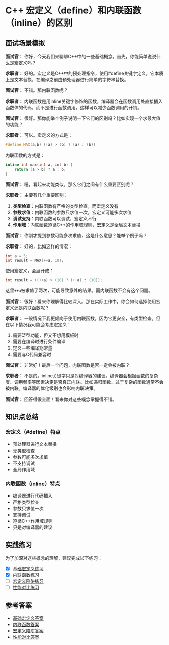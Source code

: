 # C++ 宏定义（define）和内联函数（inline）的区别

## 面试场景模拟

**面试官：** 你好，今天我们来聊聊C++中的一些基础概念。首先，你能简单说说什么是宏定义吗？

**求职者：** 好的。宏定义是C++中的预处理指令，使用#define关键字定义。它本质上是文本替换，在编译之前由预处理器进行简单的字符串替换。

**面试官：** 不错。那内联函数呢？

**求职者：** 内联函数是用inline关键字修饰的函数，编译器会在函数调用处直接插入函数体的代码，而不是进行函数调用。这样可以减少函数调用的开销。

**面试官：** 很好。那你能举个例子说明一下它们的区别吗？比如实现一个求最大值的功能？

**求职者：** 可以。宏定义的方式是：

```cpp
#define MAX(a,b) ((a) > (b) ? (a) : (b))
```

内联函数的方式是：

```cpp
inline int max(int a, int b) {
    return (a > b) ? a : b;
}
```

**面试官：** 嗯，看起来功能类似。那么它们之间有什么重要区别呢？

**求职者：** 主要有几个重要区别：

1. **类型检查**：内联函数有严格的类型检查，而宏定义没有
2. **参数求值**：内联函数的参数只求值一次，宏定义可能多次求值
3. **调试支持**：内联函数可以调试，宏定义不行
4. **作用域**：内联函数遵循C++的作用域规则，宏定义是全局文本替换

**面试官：** 你刚才提到参数可能多次求值，这是什么意思？能举个例子吗？

**求职者：** 好的，比如这样的情况：

```cpp
int a = 5;
int result = MAX(++a, 10);
```

使用宏定义，会展开成：

```cpp
int result = ((++a) > (10) ? (++a) : (10));
```

这里`++a`被求值了两次，可能导致意外的结果。而内联函数不会有这个问题。

**面试官：** 很好！看来你理解得比较深入。那在实际工作中，你会如何选择使用宏定义还是内联函数呢？

**求职者：** 一般情况下我更倾向于使用内联函数，因为它更安全，有类型检查。但在以下情况我可能会考虑宏定义：

1. 需要泛型功能，但又不想用模板时
2. 需要在编译时进行条件编译
3. 定义一些编译期常量
4. 需要与C代码兼容时

**面试官：** 非常好！最后一个问题，内联函数是否一定会被内联？

**求职者：** 不是的。inline关键字只是对编译器的建议，编译器会根据函数的复杂度、调用频率等因素决定是否真正内联。比如递归函数、过于复杂的函数通常不会被内联。编译器的优化级别也会影响内联决策。

**面试官：** 回答得很全面！看来你对这些概念掌握得不错。

## 知识点总结

### 宏定义（#define）特点

- 预处理器进行文本替换
- 无类型检查
- 参数可能多次求值
- 不支持调试
- 全局作用域

### 内联函数（inline）特点

- 编译器进行代码插入
- 严格类型检查
- 参数只求值一次
- 支持调试
- 遵循C++作用域规则
- 只是对编译器的建议

## 实践练习

为了加深对这些概念的理解，建议完成以下练习：

- [x] [基础宏定义练习](../.CodeReference/macro_inline/basic_macro_demo.cpp)
- [x] [内联函数练习](../.CodeReference/macro_inline/inline_function_demo.cpp)
- [ ] [宏定义陷阱练习](../.CodeReference/macro_inline/macro_pitfalls_demo.cpp)
- [ ] [性能对比练习](../.CodeReference/macro_inline/performance_comparison_demo.cpp)

## 参考答案

- [基础宏定义答案](../.CodeReference/macro_inline/Solution_basic_macro_demo.cpp)
- [内联函数答案](../.CodeReference/macro_inline/Solution_inline_function_demo.cpp)
- [宏定义陷阱答案](../.CodeReference/macro_inline/Solution_macro_pitfalls_demo.cpp)
- [性能对比答案](../.CodeReference/macro_inline/Solution_performance_comparison_demo.cpp)
